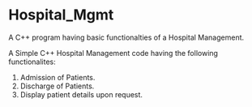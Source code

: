# Hospital_Mgmt
A C++ program having basic functionalties of a Hospital Management. 

A Simple C++ Hospital Management code having the following functionalites:

1. Admission of Patients.
2. Discharge of Patients.
3. Display patient details upon request.
